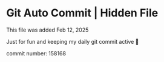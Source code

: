 # Git Auto Commit | Hidden File

This file was added Feb 12, 2025

Just for fun and keeping my daily git commit active 🤪

commit number: 158168
